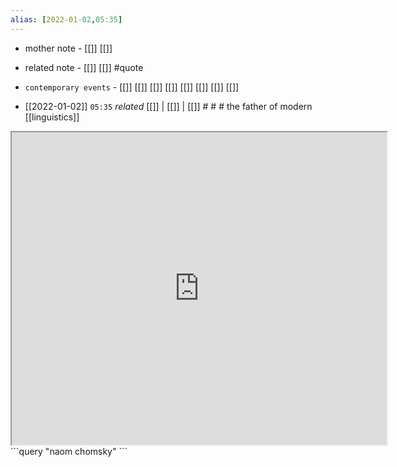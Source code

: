 ```yaml
---
alias: [2022-01-02,05:35]
---
```

- mother note - [[]] [[]]
- related note - [[]] [[]] #quote 
- `contemporary events` - [[]] [[]] [[]] [[]] [[]] [[]] [[]] [[]]

- [[2022-01-02]]  `05:35` _related_ [[]] | [[]] | [[]] # # #
the father of modern [[linguistics]]

<iframe src="https://www.wikiwand.com/en/Noam_Chomsky" width="600" height="500" ></iframe>
```query
"naom chomsky"
```